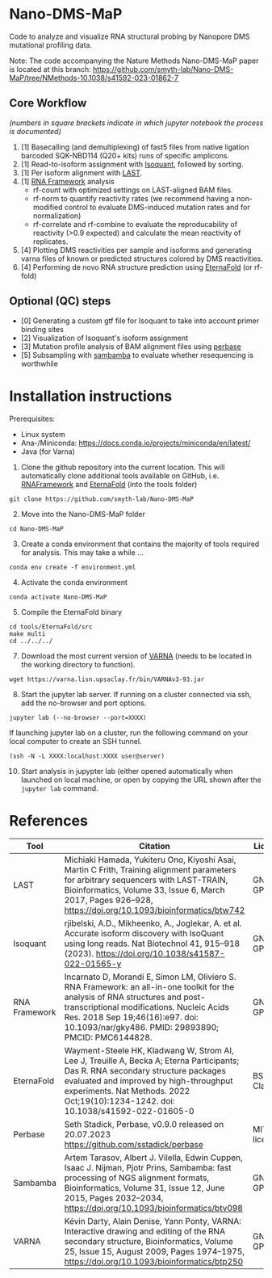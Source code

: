 # Nano-DMS-MaP

Code to analyze and visualize RNA structural probing by Nanopore DMS mutational profiling data. 

Note: The code accompanying the Nature Methods Nano-DMS-MaP paper is located at this branch: https://github.com/smyth-lab/Nano-DMS-MaP/tree/NMethods-10.1038/s41592-023-01862-7 

## Core Workflow 

_(numbers in square brackets indicate in which jupyter notebook the process is documented)_

1. [1] Basecalling (and demultiplexing) of fast5 files from native ligation barcoded SQK-NBD114 (Q20+ kits) runs of specific amplicons.
2. [1] Read-to-isoform assignment with [Isoquant](https://github.com/ablab/IsoQuant), followed by sorting.
3. [1] Per isoform alignment with [LAST](https://gitlab.com/mcfrith/last).
4. [1] [RNA Framework](https://rnaframework-docs.readthedocs.io/en/latest/) analysis 
    - rf-count with optimized settings on LAST-aligned BAM files. 
    - rf-norm to quantify reactivity rates (we recommend having a non-modified control to evaluate DMS-induced mutation rates and for normalization)
    - rf-correlate and rf-combine to evaluate the reproducability of reactivity (>0.9 expected) and calculate the mean reactivity of replicates.
5. [4] Plotting DMS reactivities per sample and isoforms and generating varna files of known or predicted structures colored by DMS reactivities. 
6. [4] Performing de novo RNA structure prediction using [EternaFold](https://github.com/eternagame/EternaFold) (or rf-fold)
    
## Optional (QC) steps
- [0] Generating a custom gtf file for Isoquant to take into account primer binding sites
- [2] Visualization of Isoquant's isoform assignment
- [3] Mutation profile analysis of BAM alignment files using [perbase](https://github.com/sstadick/perbase)
- [5] Subsampling with [sambamba](https://github.com/biod/sambamba) to evaluate whether resequencing is worthwhile

# Installation instructions

Prerequisites: 
- Linux system
- Ana-/Miniconda: https://docs.conda.io/projects/miniconda/en/latest/ 
- Java (for Varna)

  
1. Clone the github repository into the current location. This will automatically clone additional tools available on GitHub, i.e. [RNAFramework](https://rnaframework-docs.readthedocs.io/en/latest/) and [EternaFold](https://eternafold.eternagame.org/) (into the tools folder)
```
git clone https://github.com/smyth-lab/Nano-DMS-MaP
```
2. Move into the Nano-DMS-MaP folder
```
cd Nano-DMS-MaP
```
3. Create a conda environment that contains the majority of tools required for analysis. This may take a while ...
```
conda env create -f environment.yml
```
4. Activate the conda environment
```
conda activate Nano-DMS-MaP
```
5. Compile the EternaFold binary
```
cd tools/EternaFold/src
make multi
cd ../../../
```
7. Download the most current version of [VARNA](https://varna.lisn.upsaclay.fr/) (needs to be located in the working directory to function).
```
wget https://varna.lisn.upsaclay.fr/bin/VARNAv3-93.jar
```
8. Start the jupyter lab server. If running on a cluster connected via ssh, add the no-browser and port options. 
```
jupyter lab (--no-browser --port=XXXX)
```
If launching jupyter lab on a cluster, run the following command on your local computer to create an SSH tunnel. 
```
(ssh -N -L XXXX:localhost:XXXX user@server)
```
10. Start analysis in jupypter lab (either opened automatically when launched on local machine, or open by copying the URL shown after the `jupyter lab` command. 


# References

Tool|Citation|License
-----|-------|-------
LAST|Michiaki Hamada, Yukiteru Ono, Kiyoshi Asai, Martin C Frith, Training alignment parameters for arbitrary sequencers with LAST-TRAIN, Bioinformatics, Volume 33, Issue 6, March 2017, Pages 926–928, https://doi.org/10.1093/bioinformatics/btw742|GNU GPLv3
Isoquant|rjibelski, A.D., Mikheenko, A., Joglekar, A. et al. Accurate isoform discovery with IsoQuant using long reads. Nat Biotechnol 41, 915–918 (2023). https://doi.org/10.1038/s41587-022-01565-y|GNU GPLv2
RNA Framework|Incarnato D, Morandi E, Simon LM, Oliviero S. RNA Framework: an all-in-one toolkit for the analysis of RNA structures and post-transcriptional modifications. Nucleic Acids Res. 2018 Sep 19;46(16):e97. doi: 10.1093/nar/gky486. PMID: 29893890; PMCID: PMC6144828.|GNU GPLv3
EternaFold|Wayment-Steele HK, Kladwang W, Strom AI, Lee J, Treuille A, Becka A; Eterna Participants; Das R. RNA secondary structure packages evaluated and improved by high-throughput experiments. Nat Methods. 2022 Oct;19(10):1234-1242. doi: 10.1038/s41592-022-01605-0|BSD-3-Clause
Perbase|Seth Stadick, Perbase, v0.9.0 released on 20.07.2023 https://github.com/sstadick/perbase|MIT license
Sambamba|Artem Tarasov, Albert J. Vilella, Edwin Cuppen, Isaac J. Nijman, Pjotr Prins, Sambamba: fast processing of NGS alignment formats, Bioinformatics, Volume 31, Issue 12, June 2015, Pages 2032–2034, https://doi.org/10.1093/bioinformatics/btv098|GNU GPLv2+
VARNA|Kévin Darty, Alain Denise, Yann Ponty, VARNA: Interactive drawing and editing of the RNA secondary structure, Bioinformatics, Volume 25, Issue 15, August 2009, Pages 1974–1975, https://doi.org/10.1093/bioinformatics/btp250|GNU GPLv3.0
